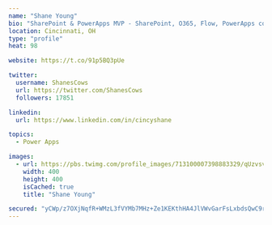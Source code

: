 ```yaml
---
name: "Shane Young"
bio: "SharePoint & PowerApps MVP - SharePoint, O365, Flow, PowerApps consulting? @PowerApps911 | Pure Snark? You found it."
location: Cincinnati, OH
type: "profile"
heat: 98

website: https://t.co/91p5BQ3pUe

twitter:
  username: ShanesCows
  url: https://twitter.com/ShanesCows
  followers: 17851

linkedin:
  url: https://www.linkedin.com/in/cincyshane

topics:
  - Power Apps

images:
  - url: https://pbs.twimg.com/profile_images/713100007398883329/qUzvsvQ3_400x400.jpg
    width: 400
    height: 400
    isCached: true
    title: "Shane Young"

secured: "yCWp/z7OXjNqfR+WMzL3fVYMb7MHz+Ze1KEKthHA4JlVWvGarFsLxbdsQwC9rTp2oUw5zXShCnshBXYVLBtsoLqH+O3MRmcBQNnYAAOd4yXkjamu+nDsnI9n38Z73/4MHKJQz+wa3emGa2HknjI2gPpCmcObSf1KCFxNehPkqJ7zn0pWBFGTBGhNMSq4EGulQOvWFfH7Cl70eJR/7HjXFZx8pmwNo+hncJA/ReK4k+yYYuFwdskEehcuxa+XU7P2xAMw/O97zA1NutHfj0YfGsSuJ6elpgqWj6B/mAYQecNQJp7vYg3iwPBON1XkG3TksXgghOEsIfEMkD6KNkTPYWkbsoGTIZAecHeVKYSz1dNiyUK4s5YvR90KPNBLkFNW+UVV392A9XS0un8Uk4sHeIvu47UNplrh+d7FYX1vMAM=;aH5vTP7qtM4WE3BT6Pi0cQ=="
---
```


